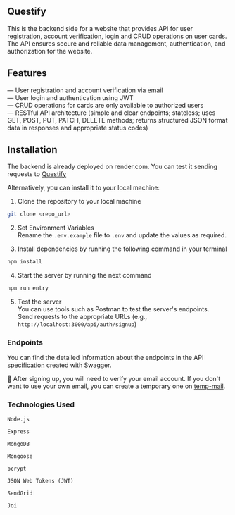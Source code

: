 ## Questify

This is the backend side for a website that provides API for user registration, account verification, login and CRUD operations on user cards. The API ensures secure and reliable data management, authentication, and authorization for the website.

## Features

— User registration and account verification via email  
— User login and authentication using JWT  
— CRUD operations for cards are only available to authorized users  
— RESTful API architecture (simple and clear endpoints; stateless; uses GET, POST, PUT, PATCH, DELETE methods; returns structured JSON format data in responses and appropriate status codes)

## Installation

The backend is already deployed on render.com. You can test it sending requests to [Questify](https://questify-backend-c3t6.onrender.com/)

Alternatively, you can install it to your local machine:

1. Clone the repository to your local machine

```zsh
git clone <repo_url>
```

2. Set Environment Variables  
   Rename the `.env.example` file to `.env` and update the values as required.

3. Install dependencies by running the following command in your terminal

```zsh
npm install
```

4. Start the server by running the next command

```zsh
npm run entry
```

5. Test the server  
   You can use tools such as Postman to test the server's endpoints.  
   Send requests to the appropriate URLs (e.g., `http://localhost:3000/api/auth/signup`)

### Endpoints

You can find the detailed information about the endpoints in the API [specification](https://questify-backend-c3t6.onrender.com/api-docs/) created with Swagger.

🚨 After signing up, you will need to verify your email account. If you don't want to use your own email, you can create a temporary one on [temp-mail](https://temp-mail.org/uk/).

### Technologies Used

`Node.js`

`Express`

`MongoDB`

`Mongoose`

`bcrypt`

`JSON Web Tokens (JWT)`

`SendGrid`

`Joi`
